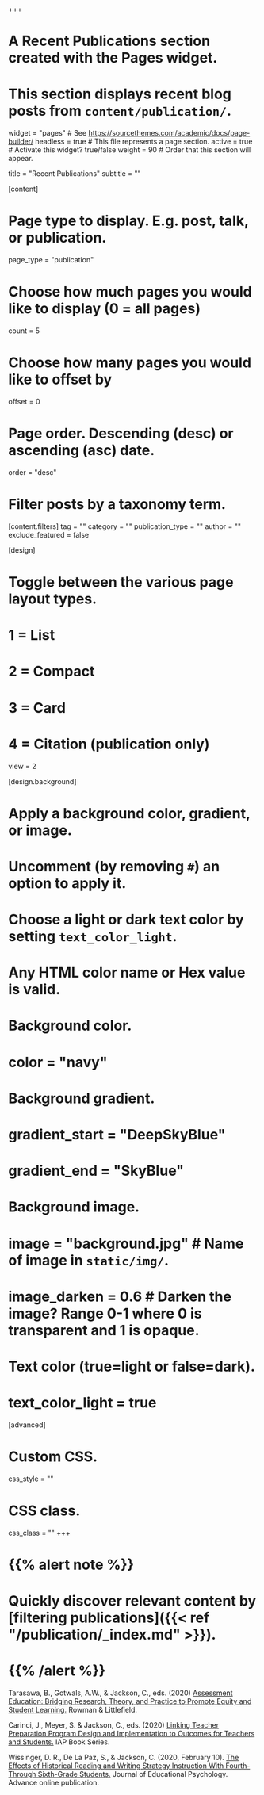 +++
# A Recent Publications section created with the Pages widget.
# This section displays recent blog posts from `content/publication/`.

widget = "pages"  # See https://sourcethemes.com/academic/docs/page-builder/
headless = true  # This file represents a page section.
active = true  # Activate this widget? true/false
weight = 90  # Order that this section will appear.

title = "Recent Publications"
subtitle = ""

[content]
  # Page type to display. E.g. post, talk, or publication.
  page_type = "publication"
  
  # Choose how much pages you would like to display (0 = all pages)
  count = 5
  
  # Choose how many pages you would like to offset by
  offset = 0

  # Page order. Descending (desc) or ascending (asc) date.
  order = "desc"

  # Filter posts by a taxonomy term.
  [content.filters]
    tag = ""
    category = ""
    publication_type = ""
    author = ""
    exclude_featured = false
  
[design]
  # Toggle between the various page layout types.
  #   1 = List
  #   2 = Compact
  #   3 = Card
  #   4 = Citation (publication only)
  view = 2
  
[design.background]
  # Apply a background color, gradient, or image.
  #   Uncomment (by removing `#`) an option to apply it.
  #   Choose a light or dark text color by setting `text_color_light`.
  #   Any HTML color name or Hex value is valid.
    
  # Background color.
  # color = "navy"
  
  # Background gradient.
  # gradient_start = "DeepSkyBlue"
  # gradient_end = "SkyBlue"
  
  # Background image.
  # image = "background.jpg"  # Name of image in `static/img/`.
  # image_darken = 0.6  # Darken the image? Range 0-1 where 0 is transparent and 1 is opaque.

  # Text color (true=light or false=dark).
  # text_color_light = true  
  
[advanced]
 # Custom CSS. 
 css_style = ""
 
 # CSS class.
 css_class = ""
+++

# {{% alert note %}}
# Quickly discover relevant content by [filtering publications]({{< ref "/publication/_index.md" >}}).
# {{% /alert %}}

Tarasawa, B., Gotwals, A.W., & Jackson, C., eds. (2020) [Assessment Education: Bridging Research, Theory, and Practice to Promote Equity and Student Learning.](https://rowman.com/ISBN/9781475851069/Assessment-Education-Bridging-Research-Theory-and-Practice-to-Promote-Equity-and-Student-Learning) Rowman & Littlefield.

Carinci, J., Meyer, S. & Jackson, C., eds. (2020) [Linking Teacher Preparation Program Design and Implementation to Outcomes for Teachers and Students.](https://www.infoagepub.com/products/Linking-Teacher-Preparation-Program-Design-and-Implementation-to-Outcomes-for-Teachers-and-Students) IAP Book Series. 

Wissinger, D. R., De La Paz, S., & Jackson, C. (2020, February 10). [The Effects of Historical Reading and Writing Strategy Instruction With Fourth- Through Sixth-Grade Students.](https://psycnet.apa.org/record/2020-08950-001) Journal of Educational Psychology. Advance online publication.



